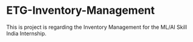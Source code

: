 # ETG-Inventory-Management
This is project is regarding the Inventory Management for the ML/AI Skill India Internship.
